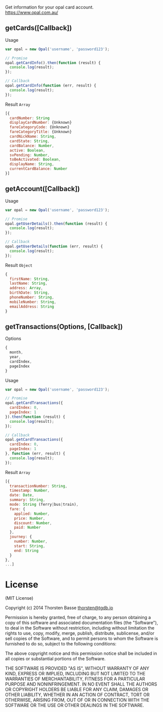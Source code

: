 Get information for your opal card account.  
https://www.opal.com.au/

## getCards([Callback])

Usage

```javascript
var opal = new Opal('username', 'password123');

// Promise
opal.getCardInfo().then(function (result) {
  console.log(result);
});

// Callback
opal.getCardInfo(function (err, result) {
  console.log(result);
});
```

Result `Array`

```javascript
[{
  cardNumber: String
  displayCardNumber: {Unknown}
  fareCategoryCode: {Unknown}
  fareCategoryTitle: {Unknown}
  cardNickName: String,
  cardState: String,
  cardBalance: Number,
  active: Boolean,
  svPending: Number,
  toBeActivated: Boolean,
  displayName: String,
  currentCardBalance: Number
}]
```

## getAccount([Callback])

Usage

```javascript
var opal = new Opal('username', 'password123');

// Promise
opal.getUserDetails().then(function (result) {
  console.log(result);
});

// Callback
opal.getUserDetails(function (err, result) {
  console.log(result);
});
```

Result `Object`

```javascript
{
  firstName: String,
  lastName: String,
  address: Array,
  birthDate: String,
  phoneNumber: String,
  mobileNumber: String,
  emailAddress: String
}
```

## getTransactions(Options, [Callback])

Options

```javascript
{
  month,
  year,
  cardIndex,
  pageIndex
}
```

Usage

```javascript
var opal = new Opal('username', 'password123');

// Promise
opal.getCardTransactions({
  cardIndex: 0,
  pageIndex: 1
}).then(function (result) {
  console.log(result);
});

// Callback
opal.getCardTransactions({
  cardIndex: 0,
  pageIndex: 1
}, function (err, result) {
  console.log(result);
});
```

Result `Array`

```javascript
[{
  transactionNumber: String,
  timestamp: Number,
  date: Date,
  summary: String,
  mode: String (ferry|bus|train),
  fare: { 
    applied: Number,
    price: Number,
    discount: Number,
    paid: Number
  },
  journey: {
    number: Number,
    start: String,
    end: String
  }
},
...]

```

# License

(MIT License)

Copyright (c) 2014 Thorsten Basse thorsten@tgdb.io

Permission is hereby granted, free of charge, to any person obtaining a copy of this software and associated documentation files (the "Software"), to deal in the Software without restriction, including without limitation the rights to use, copy, modify, merge, publish, distribute, sublicense, and/or sell copies of the Software, and to permit persons to whom the Software is furnished to do so, subject to the following conditions:

The above copyright notice and this permission notice shall be included in all copies or substantial portions of the Software.

THE SOFTWARE IS PROVIDED "AS IS", WITHOUT WARRANTY OF ANY KIND, EXPRESS OR IMPLIED, INCLUDING BUT NOT LIMITED TO THE WARRANTIES OF MERCHANTABILITY, FITNESS FOR A PARTICULAR PURPOSE AND NONINFRINGEMENT. IN NO EVENT SHALL THE AUTHORS OR COPYRIGHT HOLDERS BE LIABLE FOR ANY CLAIM, DAMAGES OR OTHER LIABILITY, WHETHER IN AN ACTION OF CONTRACT, TORT OR OTHERWISE, ARISING FROM, OUT OF OR IN CONNECTION WITH THE SOFTWARE OR THE USE OR OTHER DEALINGS IN THE SOFTWARE.